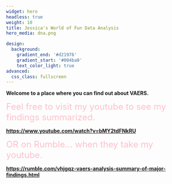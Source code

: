 ```yaml
---
widget: hero
headless: true
weight: 10
title: Jessica's World of Fun Data Analysis
hero_media: dna.png

design:
  background:
    gradient_end: '#d21976'
    gradient_start: '#004ba0'
    text_color_light: true
advanced:
  css_class: fullscreen
---
```


**Welcome to a place where you can find out about VAERS.**

<font size="5" color = "pink"> Feel free to visit my youtube to see my findings summarized.</font>

**https://www.youtube.com/watch?v=bMY2tdFNkRU**

<font size="5" color = "pink"> OR on Rumble... when they take my youtube.</font>

**https://rumble.com/vhjgqz-vaers-analysis-summary-of-major-findings.html**

